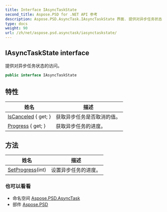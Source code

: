 ```yaml
---
title: Interface IAsyncTaskState
second_title: Aspose.PSD for .NET API 参考
description: Aspose.PSD.AsyncTask.IAsyncTaskState 界面. 提供对异步任务状态的访问
type: docs
weight: 90
url: /zh/net/aspose.psd.asynctask/iasynctaskstate/
---
```

## IAsyncTaskState interface

提供对异步任务状态的访问。

```csharp
public interface IAsyncTaskState
```

## 特性

| 姓名 | 描述 |
| --- | --- |
| [IsCanceled](../../aspose.psd.asynctask/iasynctaskstate/iscanceled/) { get; } | 获取异步任务是否取消的值。 |
| [Progress](../../aspose.psd.asynctask/iasynctaskstate/progress/) { get; } | 获取异步任务的进度。 |

## 方法

| 姓名 | 描述 |
| --- | --- |
| [SetProgress](../../aspose.psd.asynctask/iasynctaskstate/setprogress/)(int) | 设置异步任务的进度。 |

### 也可以看看

* 命名空间 [Aspose.PSD.AsyncTask](../../aspose.psd.asynctask/)
* 部件 [Aspose.PSD](../../)


